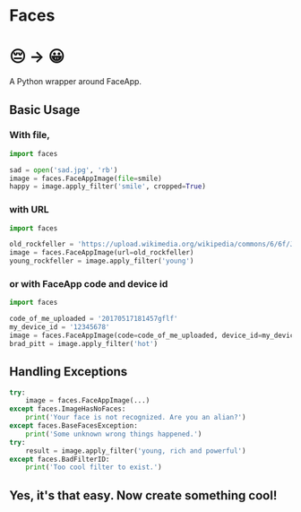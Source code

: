 # Faces
# :pensive: →  :grinning:

A Python wrapper around FaceApp.

 ## Basic Usage
 ### With file,
 ```python
import faces

sad = open('sad.jpg', 'rb')
image = faces.FaceAppImage(file=smile)
happy = image.apply_filter('smile', cropped=True)
```
### with URL
 ```python
import faces

old_rockfeller = 'https://upload.wikimedia.org/wikipedia/commons/6/6f/John_D._Rockefeller_1885.jpg'
image = faces.FaceAppImage(url=old_rockfeller)
young_rockfeller = image.apply_filter('young')
```
### or with FaceApp code and device id
```python
import faces

code_of_me_uploaded = '20170517181457gflf'
my_device_id = '12345678'
image = faces.FaceAppImage(code=code_of_me_uploaded, device_id=my_device_id)
brad_pitt = image.apply_filter('hot')
```
## Handling Exceptions
```python
try:
	image = faces.FaceAppImage(...)
except faces.ImageHasNoFaces:
	print('Your face is not recognized. Are you an alian?')
except faces.BaseFacesException:
	print('Some unknown wrong things happened.')
try:
	result = image.apply_filter('young, rich and powerful')
except faces.BadFilterID:
	print('Too cool filter to exist.')
```
## Yes, it's that easy. Now create something cool!